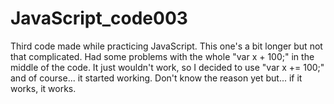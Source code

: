 # JavaScript_code003
Third code made while practicing JavaScript. This one's a bit longer but not that complicated. Had some problems with the whole "var x + 100;" in the middle of the code. It just wouldn't work, so I decided to use "var x += 100;" and of course... it started working. Don't know the reason yet but... if it works, it works.
